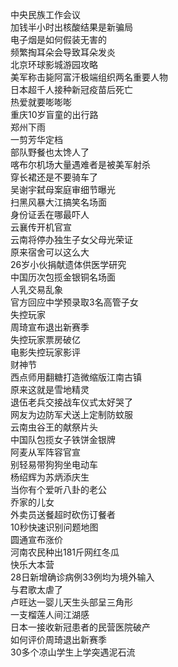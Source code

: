 中央民族工作会议  
加钱半小时出核酸结果是新骗局  
电子烟是如何假装无害的  
频繁掏耳朵会导致耳朵发炎  
北京环球影城游园攻略  
美军称击毙阿富汗极端组织两名重要人物  
日本超千人接种新冠疫苗后死亡  
热爱就要嘭嘭嘭  
重庆10岁盲童的出行路  
郑州下雨  
一剪芳华定档  
部队野餐也太馋人了  
喀布尔机场大量遇难者是被美军射杀  
穿长裙还是不要骑车了  
吴谢宇弑母案庭审细节曝光  
扫黑风暴大江搞笑名场面  
身份证丢在哪最吓人  
云襄传开机官宣  
云南将停办独生子女父母光荣证  
原来宿舍可以这么大  
26岁小伙捐献遗体供医学研究  
中国历次包揽金银铜名场面  
人乳交易乱象  
官方回应中学预录取3名高管子女  
失控玩家  
周琦宣布退出新赛季  
失控玩家票房破亿  
电影失控玩家影评  
财神节  
西点师用翻糖打造微缩版江南古镇  
原来这就是雪地精灵  
退伍老兵交接战车仪式太好哭了  
网友为边防军犬送上定制防蚊服  
云南虫谷王的献祭片头  
中国队包揽女子铁饼金银牌  
阿麦从军阵容官宣  
别轻易带狗狗坐电动车  
杨绍辉为苏炳添庆生  
当你有个爱听八卦的老公  
乔家的儿女  
外卖员送餐超时砍伤订餐者  
10秒快速识别问题地图  
圆通宣布涨价  
河南农民种出181斤网红冬瓜  
快乐大本营  
28日新增确诊病例33例均为境外输入  
与君歌太虐了  
卢旺达一婴儿天生头部呈三角形  
一支榴莲人间江湖感  
日本一接收新冠患者的民营医院破产  
如何评价周琦退出新赛季  
30多个凉山学生上学突遇泥石流  
